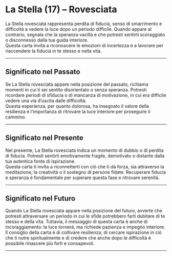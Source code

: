 # La Stella (17) – Rovesciata

La Stella rovesciata rappresenta perdita di fiducia, senso di smarrimento e difficoltà a vedere la luce dopo un periodo difficile. Quando appare al contrario, segnala che la speranza vacilla e che potresti sentirti scoraggiato o disconnesso dalla tua guida interiore.  
Questa carta invita a riconoscere le emozioni di incertezza e a lavorare per riaccendere la fiducia in te stesso e nella vita.

---

## Significato nel Passato  
Se La Stella rovesciata appare nella posizione del passato, richiama momenti in cui ti sei sentito disorientato o senza speranza. Potresti ricordare periodi di sfiducia o di mancanza di motivazione, in cui era difficile vedere una via d’uscita dalle difficoltà.  
Questa esperienza, per quanto dolorosa, ha insegnato il valore della resilienza e l’importanza di ritrovare la luce interiore per proseguire il cammino.

---

## Significato nel Presente  
Nel presente, La Stella rovesciata indica un momento di dubbio o di perdita di fiducia. Potresti sentirti emotivamente fragile, demotivato o distante dalla tua autentica fonte di ispirazione.  
Questa carta ti invita a riconnetterti con ciò che ti dà forza, sia attraverso la meditazione, la creatività o il sostegno di persone fidate. Recuperare fiducia e speranza è fondamentale per superare questa fase e ritrovare serenità.

---

## Significato nel Futuro  
Quando La Stella rovesciata appare nella posizione del futuro, avverte che potresti attraversare un periodo in cui le sfide potrebbero farti dubitare di te stesso e della vita. Tuttavia, il messaggio di questa carta è anche di incoraggiamento: la luce tornerà, ma richiede pazienza e impegno interiore.  
Il consiglio della carta è di coltivare resilienza, di cercare ispirazione in ciò che ti nutre spiritualmente e di credere che anche dopo le difficoltà è possibile rinascere più forti e consapevoli.

---

